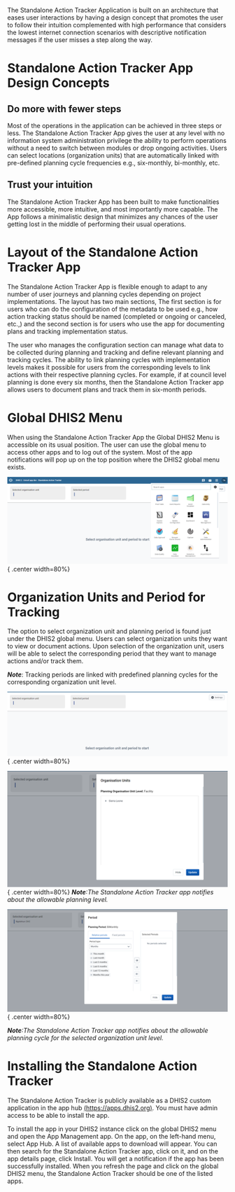 The Standalone Action Tracker Application is built on an architecture that eases user interactions by having a design concept that promotes the user to follow their intuition complemented with high performance that considers the lowest internet connection scenarios with descriptive notification messages if the user misses a step along the way.

# Standalone Action Tracker App Design Concepts

## Do more with fewer steps

Most of the operations in the application can be achieved in three steps or less. The Standalone Action Tracker App gives the user at any level with no information system administration privilege the ability to perform operations without a need to switch between modules or drop ongoing activities. Users can select locations (organization units) that are automatically linked with pre-defined planning cycle frequencies e.g., six-monthly, bi-monthly, etc. 

## Trust your intuition

The Standalone Action Tracker App has been built to make functionalities more accessible, more intuitive, and most importantly more capable. The App follows a minimalistic design that minimizes any chances of the user getting lost in the middle of performing their usual operations.

# Layout of the Standalone Action Tracker App

The Standalone Action Tracker App is flexible enough to adapt to any number of user journeys and planning cycles depending on project implementations. The layout has two main sections, The first section is for users who can do the configuration of the metadata to be used e.g., how action tracking status should be named (completed or ongoing or canceled, etc.,) and the second section is for users who use the app for documenting plans and tracking implementation status.

The user who manages the configuration section can manage what data to be collected during planning and tracking and define relevant planning and tracking cycles. The ability to link planning cycles with implementation levels makes it possible for users from the corresponding levels to link actions with their respective planning cycles. For example, if at council level planning is done every six months, then the Standalone Action Tracker app allows users to document plans and track them in six-month periods.

# Global DHIS2 Menu

When using the Standalone Action Tracker App the Global DHIS2 Menu is accessible on its usual position. The user can use the global menu to access other apps and to log out of the system. Most of the app notifications will pop up on the top position where the DHIS2 global menu exists.

![Figure 2.3: Accessing DHIS2 Global Menu while using the Standalone Action Tracker App in DHIS2](resources/images/image203.png){ .center width=80%}

# Organization Units and Period for Tracking

The option to select organization unit and planning period is found just under the DHIS2 global menu. Users can select organization units they want to view or document actions. Upon selection of the organization unit, users will be able to select the corresponding period that they want to manage actions and/or track them.

___Note___: Tracking periods are linked with predefined planning cycles for the corresponding organization unit level.

![Figure 2.4-A: List of Interventions accessible to logged in users in the Standalone Action Tracker App](resources/images/image204.png){ .center width=80%}

![Figure 2.4-B: Option to select organization unit for actions documentation and/or tracking](resources/images/image205.png){ .center width=80%}
<em>___Note___:The Standalone Action Tracker app notifies about the allowable planning level.</em>

![Figure 2.4-C: Option to select a period for actions documentation and/or tracking](resources/images/image206.png){ .center width=80%}

<em>___Note___:The Standalone Action Tracker app notifies about the allowable planning cycle for the selected organization unit level.</em>

# Installing the Standalone Action Tracker

The Standalone Action Tracker is publicly available as a DHIS2 custom application in the app hub [(https://apps.dhis2.org)](https://apps.dhis2.org). You must have admin access to be able to install the app.

To install the app in your DHIS2 instance click on the global DHIS2 menu and open the App Management app. On the app, on the left-hand menu, select App Hub. A list of available apps to download will appear. You can then search for the Standalone Action Tracker app, click on it, and on the app details page, click Install. You will get a notification if the app has been successfully installed. When you refresh the page and click on the global DHIS2 menu, the Standalone Action Tracker should be one of the listed apps.
